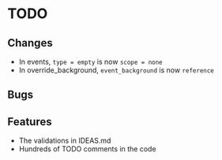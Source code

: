 # TODO

## Changes

* In events, `type = empty` is now `scope = none`
* In override_background, `event_background` is now `reference`

## Bugs

## Features

* The validations in IDEAS.md
* Hundreds of TODO comments in the code
